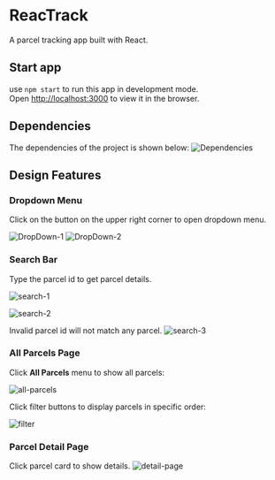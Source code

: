 # ReacTrack

A parcel tracking app built with React. 

## Start app
use `npm start` to run this app in development mode.\
Open [http://localhost:3000](http://localhost:3000) to view it in the browser.

## Dependencies
The dependencies of the project is shown below: 
![Dependencies](src/assets/dependencies.png)

## Design Features
### Dropdown Menu
Click on the button on the upper right corner to open dropdown menu.

![DropDown-1](src/assets/nav-1.png)
![DropDown-2](src/assets/nav-2.png)

### Search Bar
Type the parcel id to get parcel details. 

![search-1](src/assets/search.png)

![search-2](src/assets/search-result.png)

Invalid parcel id will not match any parcel.
![search-3](src/assets/not-found.png)


### All Parcels Page
Click **All Parcels** menu to show all parcels:

![all-parcels](src/assets/all-package.png)


Click filter buttons to display parcels in specific order:

![filter](src/assets/filter.png)


### Parcel Detail Page
Click parcel card to show details.
![detail-page](src/assets/detail-page.png)